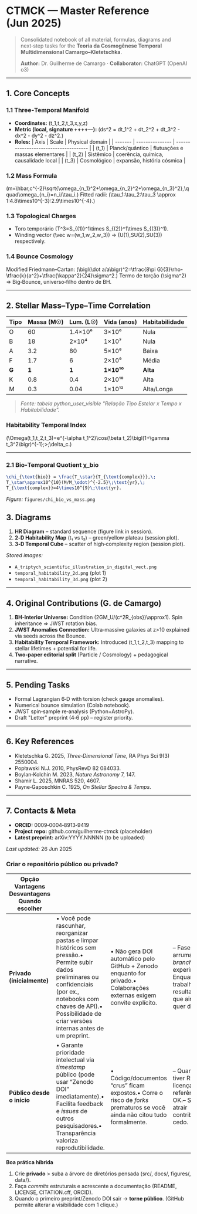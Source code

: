 # CTMCK — Master Reference (Jun 2025)

> Consolidated notebook of all material, formulas, diagrams and next‑step tasks for the **Teoria da Cosmogênese Temporal Multidimensional Camargo–Kletetschka**.
>
> **Author:** Dr. Guilherme de Camargo  ·  **Collaborator:** ChatGPT (OpenAI o3)

---

## 1. Core Concepts

### 1.1 Three‑Temporal Manifold

- **Coordinates:** \(t_1,t_2,t_3,x,y,z\)
- **Metric (local, signature ++++––):** \(ds^2 = dt_1^2 + dt_2^2 + dt_3^2 - dx^2 - dy^2 - dz^2.\)
- **Roles:**
  | Axis    | Scale           | Physical domain                       |
  | ------- | --------------- | ------------------------------------- |
  | \(t_1\) | Planck/quântico | flutuações e massas elementares       |
  | \(t_2\) | Sistêmico       | coerência, química, causalidade local |
  | \(t_3\) | Cosmológico     | expansão, história cósmica            |

### 1.2 Mass Formula

\(m=\hbar\,c^{-2}\sqrt{\omega_{n_1}^2+\omega_{n_2}^2+\omega_{n_3}^2},\qquad\omega_{n_i}=n_i/\tau_i.\) Fitted radii: \(\tau_1:\tau_2:\tau_3 \approx 1:4.8\times10^{-3}:2.9\times10^{-4}.\)

### 1.3 Topological Charges

- Toro temporário \(T^3=S_{(1)}^1\times S_{(2)}^1\times S_{(3)}^1\).
- Winding vector \(\vec w=(w_1,w_2,w_3)\) → \(U(1),SU(2),SU(3)\) respectively.

### 1.4 Bounce Cosmology

Modified Friedmann–Cartan: \(\bigl(\dot a/a\bigr)^2=\tfrac{8\pi G}{3}\rho-\tfrac{k}{a^2}+\tfrac{\kappa^2}{24}\sigma^2.\) Termo de torção \(\sigma^2\) ⇒ Big‑Bounce, universo‑filho dentro de BH.

---

## 2. Stellar Mass–Type–Time Correlation

| Tipo  | Massa (M☉) | Lum. (L☉) | Vida (anos) | Habitabilidade |
| ----- | ---------- | --------- | ----------- | -------------- |
| O     | 60         | 1.4×10⁶   | 3×10⁶       | Nula           |
| B     | 18         | 2×10⁴     | 1×10⁷       | Nula           |
| A     | 3.2        | 80        | 5×10⁸       | Baixa          |
| F     | 1.7        | 6         | 2×10⁹       | Média          |
| **G** | **1**      | **1**     | **1×10¹⁰**  | **Alta**       |
| K     | 0.8        | 0.4       | 2×10¹⁰      | Alta           |
| M     | 0.3        | 0.04      | 1×10¹²      | Alta/Longa     |

> *Fonte: tabela python\_user\_visible "Relação Tipo Estelar x Tempo x Habitabilidade".*

### Habitability Temporal Index

\(\Omega(t_1,t_2,t_3)=e^{-\alpha t_1^2}\cos(\beta t_2)\bigl(1+\gamma t_3^2\bigr)^{-1}\;>\;\delta_c.\)

---

### 2.1 Bio‑Temporal Quotient χ\_bio

```latex
\chi_{\text{bio}} = \frac{T_\star}{T_{\text{complex}}},\;
T_\star\approx10^{10}(M/M_\odot)^{-2.5}\;\text{yr},\;
T_{\text{complex}}=4\times10^{9}\;\text{yr}.
```

*Figure:* `figures/chi_bio_vs_mass.png`

## 3. Diagrams

1. **HR Diagram** – standard sequence (figure link in session).
2. **2‑D Habitability Map** (t₁ vs t₂) – green/yellow plateau (session plot).
3. **3‑D Temporal Cube** – scatter of high‑complexity region (session plot).

*Stored images:*

- `A_triptych_scientific_illustration_in_digital_vect.png`
- `temporal_habitability_2d.png` (plot 1)
- `temporal_habitability_3d.png` (plot 2)

---

## 4. Original Contributions (G. de Camargo)

1. **BH‑Interior Universe:** Condition \(2GM_U/(c^2R_{obs})\approx1\). Spin inheritance ⇒ JWST rotation bias.
2. **JWST Anomalies Connection:** Ultra‑massive galaxies at z>10 explained via seeds across the Bounce.
3. **Habitability Temporal Framework:** Introduced \(t_1,t_2,t_3\) mapping to stellar lifetimes + potential for life.
4. **Two‑paper editorial split** (Particle / Cosmology) + pedagogical narrative.

---

## 5. Pending Tasks

- Formal Lagrangian 6‑D with torsion (check gauge anomalies).
- Numerical bounce simulation (Colab notebook).
- JWST spin‑sample re‑analysis (Python+AstroPy).
- Draft "Letter" preprint (4‑6 pp) – register priority.

---

## 6. Key References

- Kletetschka G. 2025, *Three‑Dimensional Time*, RA Phys Sci 9(3) 2550004.
- Popławski N.J. 2010, PhysRevD 82 084033.
- Boylan‑Kolchin M. 2023, *Nature Astronomy* 7, 147.
- Shamir L. 2025, MNRAS 520, 4607.
- Payne‑Gaposchkin C. 1925, *On Stellar Spectra & Temps*.

---

## 7. Contacts & Meta

- **ORCID:** 0009‑0004‑8913‑9419
- **Project repo:** github.com/guilherme‑ctmck (placeholder)
- **Latest preprint:** arXiv\:YYYY.NNNNN (to be uploaded)

*Last updated:* 26 Jun 2025

### Criar o repositório público ou privado?

| Opção Vantagens Desvantagens Quando escolher |                                                                                                                                                                                                                                      |                                                                                                                           |                                                                                                           |
| -------------------------------------------- | ------------------------------------------------------------------------------------------------------------------------------------------------------------------------------------------------------------------------------------ | ------------------------------------------------------------------------------------------------------------------------- | --------------------------------------------------------------------------------------------------------- |
| **Privado (inicialmente)**                   | • Você pode rascunhar, reorganizar pastas e limpar históricos sem pressão.• Permite subir dados preliminares ou confidenciais (por ex., notebooks com chaves de API).• Possibilidade de criar versões internas antes de um preprint. | • Não gera DOI automático pelo GitHub + Zenodo enquanto for privado.• Colaborações externas exigem convite explícito.     | – Fase de arrumação, *branch* experimental.– Enquanto trabalha em resultados que ainda não quer divulgar. |
| **Público desde o início**                   | • Garante prioridade intelectual via *timestamp* público (pode usar “Zenodo DOI” imediatamente).• Facilita feedback e *issues* de outros pesquisadores.• Transparência valoriza reprodutibilidade.                                   | • Código/documentos “crus” ficam expostos.• Corre o risco de *forks* prematuros se você ainda não citou tudo formalmente. | – Quando já tiver README, licença, referências OK.– Se quer atrair contribuidores cedo.                   |

**Boa prática híbrida**

1. Crie **privado** > suba a árvore de diretórios pensada (src/, docs/, figures/, data/).
2. Faça *commits* estruturais e acrescente a documentação (README, LICENSE, CITATION.cff, ORCID).
3. Quando o primeiro preprint/Zenodo DOI sair → **torne público**. (GitHub permite alterar a visibilidade com 1 clique.)
